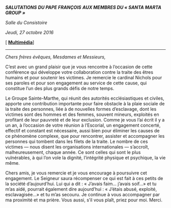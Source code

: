 ***SALUTATIONS*** ***DU PAPE FRANÇOIS*** ***AUX MEMBRES DU « *SANTA MARTA GROUP* »***

*Salle du Consistoire*

*Jeudi, 27 octobre 2016*

[ **[Multimédia](http://w2.vatican.va/content/francesco/fr/events/event.dir.html/content/vaticanevents/fr/2016/10/27/santa-marta-group.html)**]

* * *

*Chers frères évêques, Mesdames et Messieurs,*

C’est avec un grand plaisir que je vous rencontre à l’occasion de cette conférence qui développe votre collaboration contre la traite des êtres humains et pour soutenir les victimes. Je remercie le cardinal Nichols pour ses paroles et pour son engagement au service de cette cause, qui constitue l’un des plus grands défis de notre temps.

Le Groupe Sainte-Marthe, qui réunit des autorités ecclésiastiques et civiles, apporte une contribution importante pour faire obstacle à la plaie sociale de la traite des personnes, liée à de nouvelles formes d’esclavage, dont les victimes sont des hommes et des femmes, souvent mineurs, exploités en profitant de leur pauvreté et de leur exclusion. Comme je vous l’ai écrit il y a un an, à l’occasion de votre réunion à l’Escorial, un engagement concerté, effectif et constant est nécessaire, aussi bien pour éliminer les causes de ce phénomène complexe, que pour rencontrer, assister et accompagner les personnes qui tombent dans les filets de la traite. Le nombre de ces victimes — nous disent les organisations internationales — s’accroît, malheureusement, chaque année. Ce sont celles qui sont le plus vulnérables, à qui l’on vole la dignité, l’intégrité physique et psychique, la vie même.

Chers amis, je vous remercie et je vous encourage à poursuivre cet engagement. Le Seigneur saura récompenser ce qui est fait à ces petits de la société d’aujourd’hui. Lui qui a dit : « J’avais faim... j’avais soif...» et tu m’as aidé, pourrait également dire aujourd’hui : « J’étais abusé, exploité, esclavagisée...» et tu m’as secouru. Je continue à vous accompagner par ma proximité et ma prière. Vous aussi, s’il vous plaît, priez pour moi. Merci.
